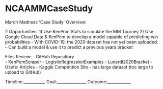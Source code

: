 # NCAAMMCaseStudy

March Madness 'Case Study' Overview:

2 Opportunities:
	1) Use KenPom Stats to simulate the MM Tourney
	2) Use Google Cloud Data & KenPom to develop a model capable of predicting win probabilities
		- With COVID-19, the 2020 dataset has not yet been uploaded. 
		- Can build a model & use it to predict a previous years bracket

Files Review:
	- GitHub Repositiory	
		- KenPomScraper
		- LogisticRegressionExamples
		- Lunardi2020Bracket
		- Useful Articles
	- Kaggle Competition Site - has large dataset (too large to upload to GitHub)

Timeline:___________
Goal:_______________
Outcome:____________
